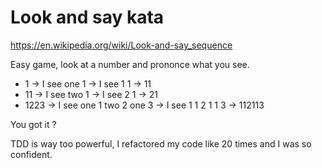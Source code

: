 # Look and say kata

<https://en.wikipedia.org/wiki/Look-and-say_sequence>

Easy game, look at a number and prononce what you see.

- 1 -> I see one 1 -> I see 1 1 -> 11
- 11 -> I see two 1 -> I see 2 1 -> 21
- 1223 -> I see one 1 two 2 one 3 -> I see 1 1 2 1 1 3 -> 112113

You got it ?

TDD is way too powerful, I refactored my code like 20 times and I was so confident.
